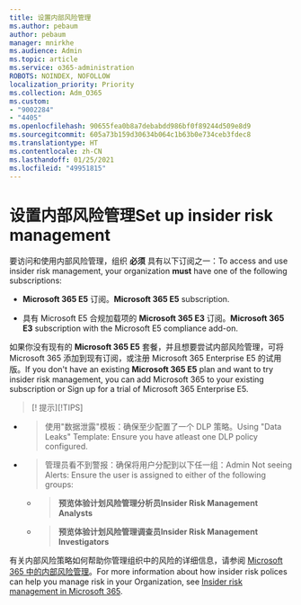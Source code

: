 ```yaml
---
title: 设置内部风险管理
ms.author: pebaum
author: pebaum
manager: mnirkhe
ms.audience: Admin
ms.topic: article
ms.service: o365-administration
ROBOTS: NOINDEX, NOFOLLOW
localization_priority: Priority
ms.collection: Adm_O365
ms.custom:
- "9002284"
- "4405"
ms.openlocfilehash: 90655fea0b8a7debabdd986bf0f89244d509e8d9
ms.sourcegitcommit: 605a73b159d30634b064c1b63b0e734ceb3fdec8
ms.translationtype: HT
ms.contentlocale: zh-CN
ms.lasthandoff: 01/25/2021
ms.locfileid: "49951815"
---
```

# <a name="set-up-insider-risk-management"></a><span data-ttu-id="b70d0-102">设置内部风险管理</span><span class="sxs-lookup"><span data-stu-id="b70d0-102">Set up insider risk management</span></span>

<span data-ttu-id="b70d0-103">要访问和使用内部风险管理，组织 **必须** 具有以下订阅之一：</span><span class="sxs-lookup"><span data-stu-id="b70d0-103">To access and use insider risk management, your organization **must** have one of the following subscriptions:</span></span>

- <span data-ttu-id="b70d0-104">**Microsoft 365 E5** 订阅。</span><span class="sxs-lookup"><span data-stu-id="b70d0-104">**Microsoft 365 E5** subscription.</span></span>

- <span data-ttu-id="b70d0-105">具有 Microsoft E5 合规加载项的 **Microsoft 365 E3** 订阅。</span><span class="sxs-lookup"><span data-stu-id="b70d0-105">**Microsoft 365 E3** subscription with the Microsoft E5 compliance add-on.</span></span>

<span data-ttu-id="b70d0-106">如果你没有现有的 **Microsoft 365 E5** 套餐，并且想要尝试内部风险管理，可将 Microsoft 365 添加到现有订阅，或注册 Microsoft 365 Enterprise E5 的试用版。</span><span class="sxs-lookup"><span data-stu-id="b70d0-106">If you don't have an existing **Microsoft 365 E5** plan and want to try insider risk management, you can add Microsoft 365 to your existing subscription or Sign up for a trial of Microsoft 365 Enterprise E5.</span></span>

> <span data-ttu-id="b70d0-107">[! 提示]</span><span class="sxs-lookup"><span data-stu-id="b70d0-107">[!TIPS]</span></span>
- > <span data-ttu-id="b70d0-108">使用"数据泄露"模板：确保至少配置了一个 DLP 策略。</span><span class="sxs-lookup"><span data-stu-id="b70d0-108">Using "Data Leaks" Template: Ensure you have atleast one DLP policy configured.</span></span>
- > <span data-ttu-id="b70d0-109">管理员看不到警报：确保将用户分配到以下任一组：</span><span class="sxs-lookup"><span data-stu-id="b70d0-109">Admin Not seeing Alerts: Ensure the user is assigned to either of the following groups:</span></span>
    - ><span data-ttu-id="b70d0-110">**预览体验计划风险管理分析员**</span><span class="sxs-lookup"><span data-stu-id="b70d0-110">**Insider Risk Management Analysts**</span></span>
    - ><span data-ttu-id="b70d0-111">**预览体验计划风险管理调查员**</span><span class="sxs-lookup"><span data-stu-id="b70d0-111">**Insider Risk Management Investigators**</span></span>

<span data-ttu-id="b70d0-112">有关内部风险策略如何帮助你管理组织中的风险的详细信息，请参阅 [Microsoft 365 中的内部风险管理](https://go.microsoft.com/fwlink/?linkid=2123907)。</span><span class="sxs-lookup"><span data-stu-id="b70d0-112">For more information about how insider risk polices can help you manage risk in your Organization, see [Insider risk management in Microsoft 365](https://go.microsoft.com/fwlink/?linkid=2123907).</span></span>
